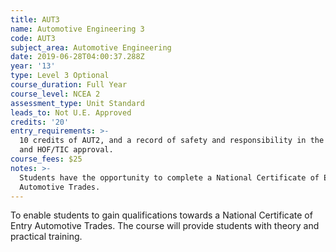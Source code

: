 ```yaml
---
title: AUT3
name: Automotive Engineering 3
code: AUT3
subject_area: Automotive Engineering
date: 2019-06-28T04:00:37.288Z
year: '13'
type: Level 3 Optional
course_duration: Full Year
course_level: NCEA 2
assessment_type: Unit Standard
leads_to: Not U.E. Approved
credits: '20'
entry_requirements: >-
  10 credits of AUT2, and a record of safety and responsibility in the Workshop
  and HOF/TIC approval.
course_fees: $25
notes: >-
  Students have the opportunity to complete a National Certificate of Entry
  Automotive Trades.
---
```

To enable students to gain qualifications towards a National Certificate of Entry Automotive Trades. The course will provide students with theory and practical training.
